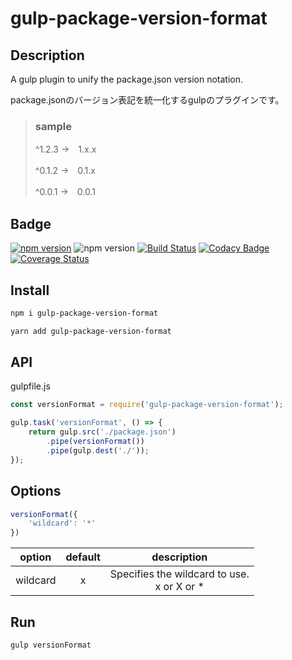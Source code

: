 # gulp-package-version-format

## Description

A gulp plugin to unify the package.json version notation.

package.jsonのバージョン表記を統一化するgulpのプラグインです。

> ### sample
>
> ^1.2.3 →　1.x.x
>
> ^0.1.2 →　0.1.x
>
> ^0.0.1 →　0.0.1

## Badge

[![npm version](https://badge.fury.io/js/gulp-package-version-format.svg)](https://badge.fury.io/js/gulp-package-version-format)
![npm version](https://img.shields.io/npm/dt/gulp-package-version-format.svg)
[![Build Status](https://travis-ci.com/ishi720/gulp-package-version-format.svg?branch=master)](https://travis-ci.com/ishi720/gulp-package-version-format)
[![Codacy Badge](https://app.codacy.com/project/badge/Grade/e4bf2c183d9d4b31883055eef8444d2e)](https://app.codacy.com/gh/ishi720/gulp-package-version-format/dashboard?utm_source=gh&utm_medium=referral&utm_content=&utm_campaign=Badge_grade)
[![Coverage Status](https://coveralls.io/repos/github/ishi720/gulp-package-version-format/badge.svg)](https://coveralls.io/github/ishi720/gulp-package-version-format)


## Install

```bash
npm i gulp-package-version-format
```

```bash
yarn add gulp-package-version-format
```

## API

gulpfile.js

```js
const versionFormat = require('gulp-package-version-format');

gulp.task('versionFormat', () => {
    return gulp.src('./package.json')
        .pipe(versionFormat())
        .pipe(gulp.dest('./'));
});
```

## Options

```js
versionFormat({
    'wildcard': '*'
})
```

|option|default|description|
|:----:|:----:|:----:|
|wildcard|x| Specifies the wildcard to use.<br> x or X or \* |

## Run

```bash
gulp versionFormat
```

